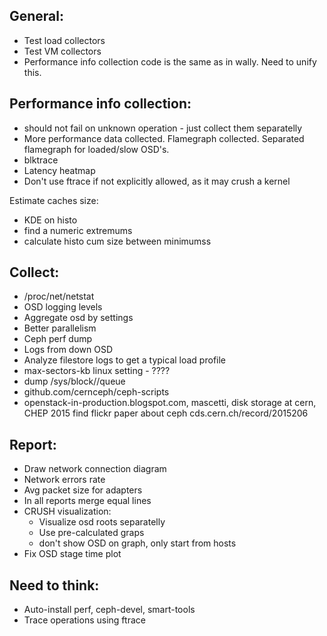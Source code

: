 General:
--------
* Test load collectors
* Test VM collectors
* Performance info collection code is the same as in wally.
  Need to unify this.

  
Performance info collection:
----------------------------
* should not fail on unknown operation - just collect them separatelly
* More performance data collected. Flamegraph collected.
  Separated flamegraph for loaded/slow OSD's.
* blktrace
* Latency heatmap
* Don't use ftrace if not explicitly allowed, as it may crush a kernel

Estimate caches size:
  * KDE on histo
  * find a numeric extremums
  * calculate histo cum size between minimumss

Collect:
--------
* /proc/net/netstat
* OSD logging levels
* Aggregate osd by settings
* Better parallelism
* Ceph perf dump
* Logs from down OSD
* Analyze filestore logs to get a typical load profile
* max-sectors-kb linux setting - ????
* dump /sys/block/<dev>/queue
* github.com/cernceph/ceph-scripts
* openstack-in-production.blogspot.com,
  mascetti, disk storage at cern, CHEP 2015
  find flickr paper about ceph
  cds.cern.ch/record/2015206


Report:
-------
* Draw network connection diagram
* Network errors rate
* Avg packet size for adapters
* In all reports merge equal lines
* CRUSH visualization:
    - Visualize osd roots separatelly
    - Use pre-calculated graps
    - don't show OSD on graph, only start from hosts
* Fix OSD stage time plot


Need to think:
--------------
* Auto-install perf, ceph-devel, smart-tools
* Trace operations using ftrace
